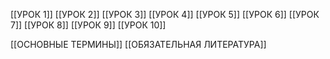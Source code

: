 

[[УРОК 1]]
[[УРОК 2]]
[[УРОК 3]]
[[УРОК 4]]
[[УРОК 5]]
[[УРОК 6]]
[[УРОК 7]]
[[УРОК 8]]
[[УРОК 9]]
[[УРОК 10]]


[[ОСНОВНЫЕ ТЕРМИНЫ]]
[[ОБЯЗАТЕЛЬНАЯ ЛИТЕРАТУРА]]

